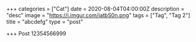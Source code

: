 +++
categories = ["Cat"]
date = 2020-08-04T04:00:00Z
description = "desc"
image = "https://i.imgur.com/jatbS0n.png"
tags = ["Tag", "Tag 2"]
title = "abcdefg"
type = "post"

+++
Post 12354566999